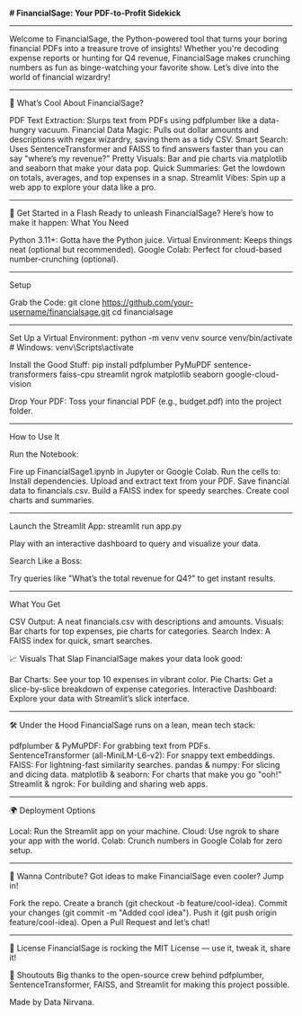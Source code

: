 **# FinancialSage: Your PDF-to-Profit Sidekick**

_________________________________________________________________________________________________________________________________________________

Welcome to FinancialSage, the Python-powered tool that turns your boring financial PDFs into a treasure trove of insights! Whether you're decoding expense reports or hunting for Q4 revenue, FinancialSage makes crunching numbers as fun as binge-watching your favorite show. Let’s dive into the world of financial wizardry!

_________________________________________________________________________________________________________________________________________________

🎉 What’s Cool About FinancialSage?

PDF Text Extraction: Slurps text from PDFs using pdfplumber like a data-hungry vacuum.
Financial Data Magic: Pulls out dollar amounts and descriptions with regex wizardry, saving them as a tidy CSV.
Smart Search: Uses SentenceTransformer and FAISS to find answers faster than you can say "where’s my revenue?"
Pretty Visuals: Bar and pie charts via matplotlib and seaborn that make your data pop.
Quick Summaries: Get the lowdown on totals, averages, and top expenses in a snap.
Streamlit Vibes: Spin up a web app to explore your data like a pro.

_________________________________________________________________________________________________________________________________________________

🚀 Get Started in a Flash
Ready to unleash FinancialSage? Here’s how to make it happen:
What You Need

Python 3.11+: Gotta have the Python juice.
Virtual Environment: Keeps things neat (optional but recommended).
Google Colab: Perfect for cloud-based number-crunching (optional).

_________________________________________________________________________________________________________________________________________________

Setup

Grab the Code:
git clone https://github.com/your-username/financialsage.git
cd financialsage

_________________________________________________________________________________________________________________________________________________

Set Up a Virtual Environment:
python -m venv venv
source venv/bin/activate  # Windows: venv\Scripts\activate


Install the Good Stuff:
pip install pdfplumber PyMuPDF sentence-transformers faiss-cpu streamlit ngrok matplotlib seaborn google-cloud-vision


Drop Your PDF: Toss your financial PDF (e.g., budget.pdf) into the project folder.

_________________________________________________________________________________________________________________________________________________

How to Use It

Run the Notebook:

Fire up FinancialSage1.ipynb in Jupyter or Google Colab.
Run the cells to:
Install dependencies.
Upload and extract text from your PDF.
Save financial data to financials.csv.
Build a FAISS index for speedy searches.
Create cool charts and summaries.


_________________________________________________________________________________________________________________________________________________


Launch the Streamlit App:
streamlit run app.py


Play with an interactive dashboard to query and visualize your data.


Search Like a Boss:

Try queries like "What’s the total revenue for Q4?" to get instant results.

_________________________________________________________________________________________________________________________________________________


What You Get

CSV Output: A neat financials.csv with descriptions and amounts.
Visuals: Bar charts for top expenses, pie charts for categories.
Search Index: A FAISS index for quick, smart searches.


📈 Visuals That Slap
FinancialSage makes your data look good:

Bar Charts: See your top 10 expenses in vibrant color.
Pie Charts: Get a slice-by-slice breakdown of expense categories.
Interactive Dashboard: Explore your data with Streamlit’s slick interface.

_________________________________________________________________________________________________________________________________________________

🛠️ Under the Hood
FinancialSage runs on a lean, mean tech stack:

pdfplumber & PyMuPDF: For grabbing text from PDFs.
SentenceTransformer (all-MiniLM-L6-v2): For snappy text embeddings.
FAISS: For lightning-fast similarity searches.
pandas & numpy: For slicing and dicing data.
matplotlib & seaborn: For charts that make you go "ooh!"
Streamlit & ngrok: For building and sharing web apps.

_________________________________________________________________________________________________________________________________________________

🌍 Deployment Options

Local: Run the Streamlit app on your machine.
Cloud: Use ngrok to share your app with the world.
Colab: Crunch numbers in Google Colab for zero setup.

_________________________________________________________________________________________________________________________________________________

🤝 Wanna Contribute?
Got ideas to make FinancialSage even cooler? Jump in!

Fork the repo.
Create a branch (git checkout -b feature/cool-idea).
Commit your changes (git commit -m "Added cool idea").
Push it (git push origin feature/cool-idea).
Open a Pull Request and let’s chat!
_________________________________________________________________________________________________________________________________________________


📜 License
FinancialSage is rocking the MIT License — use it, tweak it, share it!

🙌 Shoutouts
Big thanks to the open-source crew behind pdfplumber, SentenceTransformer, FAISS, and Streamlit for making this project possible.

Made by Data Nirvana.

